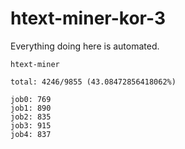 # htext-miner-kor-3

Everything doing here is automated.

```
htext-miner

total: 4246/9855 (43.08472856418062%)

job0: 769
job1: 890
job2: 835
job3: 915
job4: 837
```